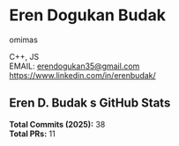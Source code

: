 # Eren Dogukan  Budak  
omimas

C++, JS  
EMAIL: erendogukan35@gmail.com  
https://www.linkedin.com/in/erenbudak/

## Eren D. Budak s GitHub Stats  
**Total Commits (2025):** 38  
**Total PRs:** 11  
